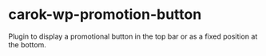 # carok-wp-promotion-button
Plugin to display a promotional button in the top bar or as a fixed position at the bottom.
